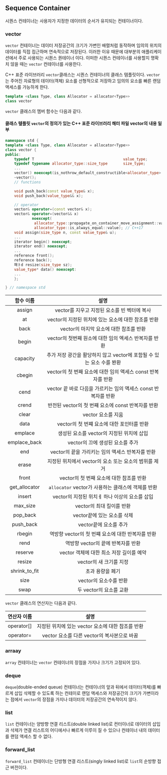 ## Sequence Container
시퀀스 컨테이너는 사용자가 지정한 데이터의 순서가 유지되는 컨테이너이다.

### vector
``vector`` 컨테이너는 데이터 저장공간의 크기가 가변인 배렬처럼 동작하며 임의의 위치의 데이터를 직접 접근하며 연속적으로 저장된다. 
이러한 이유 때문에 대부분의 애플리케이션에서 주로 사용되는 시퀀스 퀀테이너 이다. 이떠한 시퀀스 컨테이너를 사용할지 명확치 않을 때는 ``vector`` 컨테이너를 사용한다.

C++ 표준 라이브러리 ``vector``클래스는 시퀀스 컨테이너의 클래스 템플릿이다. ``vector``는 주어진 자료형의 데이터(객체) 요소를 선형적으로 저장하고 
임의의 요소를 빠른 랜덤 액세스를 가능하게 한다. 

```c++
template <class Type, class Allocator = allocator<Type>>
class vector
```
``vector`` 클래스의 멤버 함수는 다음과 같다. 

#### 클래스 텦플릿 ``vector``의 정의가 있는 C++ 표준 라이브러리 해터 파일 vector의 내용 일부
```c++
namespace std {
template <class Type, class Allocator = allocator<Type>>
class vector {
public:
    typedef T                                        value_type;
    typedef typename allocator_type::size_type       size_type;
    ...
    vector() noexcept(is_nothrow_default_constructible<allocator_type>::value);
    ~vector();
    // functions

    void push_back(const value_type& x);
    void push_back(value_type&& x);

    // operator
    vector& operator=(const vector& x);
    vector& operator=(vector&& x)
            noexcept(
             allocator_type::propagate_on_container_move_assignment::value ||
             allocator_type::is_always_equal::value); // C++17
    void assign(size_type n, const value_type& u);
    ...
    iterator begin() noexcept;
    iterator end() noexcept;
    ...
    reference front();
    reference back();
    패ㅑd resize(size_type sz);
    value_type* data() noexcept:
    ...
    };

} // namespace std
```

|함수 이름| 설명 |
|:---:|:---:|
| assign | vector를 지우고 지정된 요소를 빈 벡터에 복사 |
| at | vector의 지정된 위치에 있는 요소에 대한 참조를 반환 |
| back | vector의 마지막 요소에 대한 참조를 반환 |
| begin | vector의 첫번째 원소에 대한 임의 엑세스 반복자를 반환 |
| capacity | 추가 저장 광간을 활당하지 않고 vector에 포함될 수 있는 요소 수를 봔환|
| cbegin | vector의 첫 번째 요소에 대한 임의 액세스 const 반복자를 반환 |
| cend | vector 끝 바로 다음을 가르키는 임의 액세스 const 반복자를 반환 |
| crend | 반전된 vector의 첫 번쨰 요소에 const 반복자를 반환 |
| clear | vector 요소를 지움 |
| data | vector의 첫 번쨰 요소에 대한 포인터를 반환 |
| emplace | 생성된 요소를 vector의 지정된 위치에 삽입 |
| emplace_back | vector의 끄에 생성된 요소를 추가 |
| end | vector의 끝을 가리키는 임의 액세스 반복자를 반환 |
| erase | 지정된 위치에서 vector의 요소 또는 요소의 범위를 제거 |
| front | vector의 첫 번째 요소에 대한 참조를 반환 |
| get_allocator | ``allocator``  vector가 사용하는 클래스에 객체를 반환 |
| insert | vector의 지정된 위치ㅔ 하나 이상의 요소를 삽입 |
| max_size | vector의 최대 킬이를 반환 |
| pop_back | vector끝에 있는 요소를 삭제 |
| push_back | vector끝에 요소를 추가 |
| rbegin | 역방향 vector의 첫 번쨰 요소에 대한 반복자를 반환 |
| rend | 역방향 vector의 끝에 반복자를 반환 |
| reserve | vector 객체에 대한 최소 저장 길이를 예약 |
| resize | vector의 새 크기를 지정 
| shrink_to_fit | 초과 용량을 페기 |
| size | vector의 요소수를 반환 |
| swap | 두 vector의 요소를 교환 |

``vector`` 클래스의 연산자는 다음과 같다.

|연산자 이름| 설명 |
|:---:|:---:|
| operator[] | 지정된 위치에 있는 vector 요소에 대한 참조를 반환 |
| operator= | vector 요소를 다른 vector의 복사본으로 바꿈 |

### arraay
``array`` 컨테이너는 ``vector`` 컨테이너의 장점을 가지나 크기가 고정되어 있다.

### deque
``deque``(double-ended queue) 컨테이너는 컨테이너의 앞과 뒤에서 데이터(객체)를 빠르게 삽입 삭제할 수 있도록 하는 컨테이로 랜덤 액세스와 저장공간의 크기가 
가변이라는 점에서 ``vector``의 장점을 가지나 데이터의 저장공간의 연속적이지 않다. 

### list
``list`` 컨테이너는 양방향 연결 리스트(double linked list)로 컨터이너로 데이터의 삽입과 삭제가 연결 리스트의 어디에서나 빠르게 이루이 질 수 있으나 
컨테이너 내의 데이터를 랜덤 액세스 할 수 없다.  

### forward_list
``forward_list`` 컨테이너는 단방형 연결 리스트(singly linked list)로 ``list``의 순방향 접근 버전이다. 

